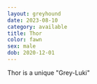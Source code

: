 ```yaml
---
layout: greyhound
date: 2023-08-10
category: available
title: Thor
color: fawn
sex: male
dob: 2020-12-01
---
```

Thor is a unique "Grey-Luki"
